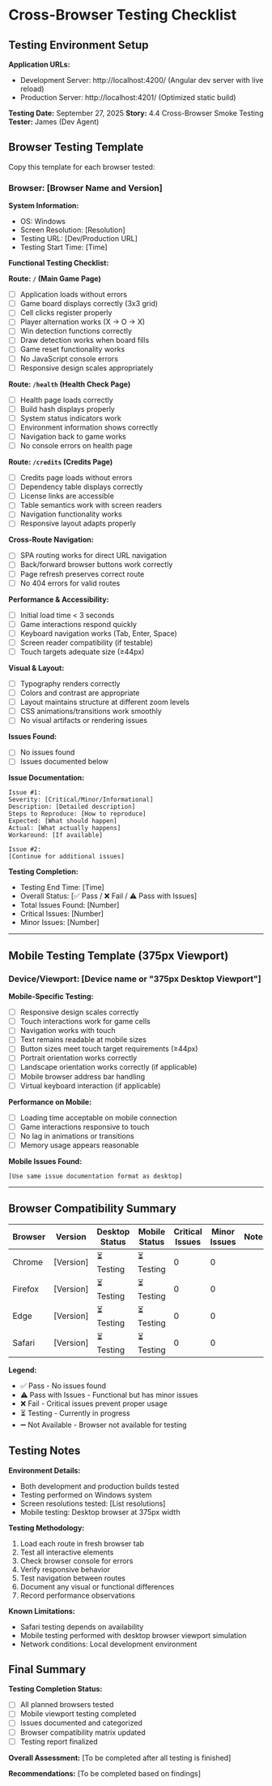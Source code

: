 # Cross-Browser Testing Checklist

## Testing Environment Setup

**Application URLs:**
- Development Server: http://localhost:4200/ (Angular dev server with live reload)
- Production Server: http://localhost:4201/ (Optimized static build)

**Testing Date:** September 27, 2025
**Story:** 4.4 Cross-Browser Smoke Testing
**Tester:** James (Dev Agent)

## Browser Testing Template

Copy this template for each browser tested:

### Browser: [Browser Name and Version]

**System Information:**
- OS: Windows
- Screen Resolution: [Resolution]
- Testing URL: [Dev/Production URL]
- Testing Start Time: [Time]

**Functional Testing Checklist:**

**Route: `/` (Main Game Page)**
- [ ] Application loads without errors
- [ ] Game board displays correctly (3x3 grid)
- [ ] Cell clicks register properly
- [ ] Player alternation works (X → O → X)
- [ ] Win detection functions correctly
- [ ] Draw detection works when board fills
- [ ] Game reset functionality works
- [ ] No JavaScript console errors
- [ ] Responsive design scales appropriately

**Route: `/health` (Health Check Page)**
- [ ] Health page loads correctly
- [ ] Build hash displays properly
- [ ] System status indicators work
- [ ] Environment information shows correctly
- [ ] Navigation back to game works
- [ ] No console errors on health page

**Route: `/credits` (Credits Page)**
- [ ] Credits page loads without errors
- [ ] Dependency table displays correctly
- [ ] License links are accessible
- [ ] Table semantics work with screen readers
- [ ] Navigation functionality works
- [ ] Responsive layout adapts properly

**Cross-Route Navigation:**
- [ ] SPA routing works for direct URL navigation
- [ ] Back/forward browser buttons work correctly
- [ ] Page refresh preserves correct route
- [ ] No 404 errors for valid routes

**Performance & Accessibility:**
- [ ] Initial load time < 3 seconds
- [ ] Game interactions respond quickly
- [ ] Keyboard navigation works (Tab, Enter, Space)
- [ ] Screen reader compatibility (if testable)
- [ ] Touch targets adequate size (≥44px)

**Visual & Layout:**
- [ ] Typography renders correctly
- [ ] Colors and contrast are appropriate
- [ ] Layout maintains structure at different zoom levels
- [ ] CSS animations/transitions work smoothly
- [ ] No visual artifacts or rendering issues

**Issues Found:**
- [ ] No issues found
- [ ] Issues documented below

**Issue Documentation:**
```
Issue #1:
Severity: [Critical/Minor/Informational]
Description: [Detailed description]
Steps to Reproduce: [How to reproduce]
Expected: [What should happen]
Actual: [What actually happens]
Workaround: [If available]

Issue #2:
[Continue for additional issues]
```

**Testing Completion:**
- Testing End Time: [Time]
- Overall Status: [✅ Pass / ❌ Fail / ⚠️ Pass with Issues]
- Total Issues Found: [Number]
- Critical Issues: [Number]
- Minor Issues: [Number]

---

## Mobile Testing Template (375px Viewport)

### Device/Viewport: [Device name or "375px Desktop Viewport"]

**Mobile-Specific Testing:**
- [ ] Responsive design scales correctly
- [ ] Touch interactions work for game cells
- [ ] Navigation works with touch
- [ ] Text remains readable at mobile sizes
- [ ] Button sizes meet touch target requirements (≥44px)
- [ ] Portrait orientation works correctly
- [ ] Landscape orientation works correctly (if applicable)
- [ ] Mobile browser address bar handling
- [ ] Virtual keyboard interaction (if applicable)

**Performance on Mobile:**
- [ ] Loading time acceptable on mobile connection
- [ ] Game interactions responsive to touch
- [ ] No lag in animations or transitions
- [ ] Memory usage appears reasonable

**Mobile Issues Found:**
```
[Use same issue documentation format as desktop]
```

---

## Browser Compatibility Summary

| Browser | Version | Desktop Status | Mobile Status | Critical Issues | Minor Issues | Notes |
|---------|---------|---------------|---------------|-----------------|--------------|--------|
| Chrome | [Version] | ⏳ Testing | ⏳ Testing | 0 | 0 | |
| Firefox | [Version] | ⏳ Testing | ⏳ Testing | 0 | 0 | |
| Edge | [Version] | ⏳ Testing | ⏳ Testing | 0 | 0 | |
| Safari | [Version] | ⏳ Testing | ⏳ Testing | 0 | 0 | |

**Legend:**
- ✅ Pass - No issues found
- ⚠️ Pass with Issues - Functional but has minor issues
- ❌ Fail - Critical issues prevent proper usage
- ⏳ Testing - Currently in progress
- ➖ Not Available - Browser not available for testing

## Testing Notes

**Environment Details:**
- Both development and production builds tested
- Testing performed on Windows system
- Screen resolutions tested: [List resolutions]
- Mobile testing: Desktop browser at 375px width

**Testing Methodology:**
1. Load each route in fresh browser tab
2. Test all interactive elements
3. Check browser console for errors
4. Verify responsive behavior
5. Test navigation between routes
6. Document any visual or functional differences
7. Record performance observations

**Known Limitations:**
- Safari testing depends on availability
- Mobile testing performed with desktop browser viewport simulation
- Network conditions: Local development environment

## Final Summary

**Testing Completion Status:**
- [ ] All planned browsers tested
- [ ] Mobile viewport testing completed  
- [ ] Issues documented and categorized
- [ ] Browser compatibility matrix updated
- [ ] Testing report finalized

**Overall Assessment:**
[To be completed after all testing is finished]

**Recommendations:**
[To be completed based on findings]